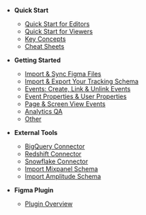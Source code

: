 <!-- docs/_sidebar.md -->

- **Quick Start**

  - [Quick Start for Editors](quick-start/quick-start-guide.md)
  - [Quick Start for Viewers](quick-start/quick-start-viewers.md)
  - [Key Concepts](quick-start/key-concepts.md)
  - [Cheat Sheets](quick-start/cheat-sheets.md)

- **Getting Started**

  - [Import & Sync Figma Files](getting-started/import-figma-files.md)
  - [Import & Export Your Tracking Schema](getting-started/import-tracking-schema.md)
  - [Events: Create, Link & Unlink Events](getting-started/create-and-link-events.md)
  - [Event Properties & User Properties](getting-started/event-properties.md)
  - [Page & Screen View Events]()
  - [Analytics QA](getting-started/qa-analytics.md)
  - [Other](getting-started/other-actions.md)

- **External Tools**

  - [BigQuery Connector](external-connectors/bigquery-connector.md)
  - [Redshift Connector](external-connectors/redshift-connector.md)
  - [Snowflake Connector](external-connectors/snowflake-connector.md)
  - [Import Mixpanel Schema](external-connectors/mixpanel-schema.md)
  - [Import Amplitude Schema](external-connectors/amplitude-schema.md)

- **Figma Plugin**
  - [Plugin Overview](figma-plugin/README.md)
